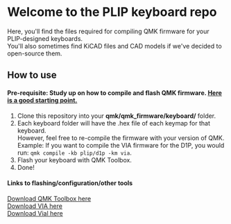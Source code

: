 # Welcome to the PLIP keyboard repo
Here, you'll find the files required for compiling QMK firmware for your PLIP-designed keyboards.  
You'll also sometimes find KiCAD files and CAD models if we've decided to open-source them.

## How to use

#### Pre-requisite: Study up on how to compile and flash QMK firmware. [Here is a good starting point.](https://docs.qmk.fm/)

1. Clone this repository into your **qmk/qmk_firmware/keyboard/** folder.
2. Each keyboard folder will have the .hex file of each keymap for that keyboard.  
However, feel free to re-compile the firmware with your version of QMK.  
Example: If you want to compile the VIA firmware for the D1P, you would run: ``` qmk compile -kb plip/d1p -km via ```.
3. Flash your keyboard with QMK Toolbox.
4. Done!

#### Links to flashing/configuration/other tools

[Download QMK Toolbox here](https://github.com/qmk/qmk_toolbox/releases)  
[Download VIA here](https://caniusevia.com/)  
[Download Vial here](https://get.vial.today/)  
